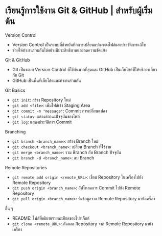 # เรียนรู้การใช้งาน Git & GitHub | สำหรับผู้เริ่มต้น

Version Control
- Version Control เป็นระบบที่ช่วยบันทึกการเปลี่ยนแปลงของไฟล์และประวัติการแก้ไข
- ช่วยให้ทำงานร่วมกันได้อย่างมีประสิทธิภาพและลดความขัดแย้ง

Git & GitHub
- Git เป็นระบบ Version Control ที่ใช้กันมากที่สุดและ GitHub เป็นเว็บไซต์ที่ให้บริการเกี่ยวกับ Git
- GitHub เป็นพื้นที่เก็บโค้ดและทำงานร่วมกัน

Git Basics
- `git init`: สร้าง Repository ใหม่
- `git add <file>`: เพิ่มไฟล์เข้า Staging Area
- `git commit -m "message"`: Commit การเปลี่ยนแปลง
- `git status`: แสดงสถานะปัจจุบันของไฟล์
- `git log`: แสดงประวัติการ Commit

Branching
- `git branch <branch_name>`: สร้าง Branch ใหม่
- `git checkout <branch_name>`: เปลี่ยน Branch ที่ใช้งาน
- `git merge <branch_name>`: รวม Branch กับ Branch ปัจจุบัน
- `git branch -d <branch_name>`: ลบ Branch

Remote Repositories
- `git remote add origin <remote_URL>`: เชื่อม Repository ในเครื่องไปยัง Remote Repository
- `git push origin <branch_name>`: อัปโหลดการ Commit ไปยัง Remote Repository
- `git pull origin <branch_name>`: ดึงข้อมูลจาก Remote Repository มายังเครื่อง

อื่น ๆ
- README: ไฟล์ที่อธิบายรายละเอียดของโปรเจ็กต์
- `git clone <remote_URL>`: คัดลอก Repository จาก Remote Repository มายังเครื่อง
